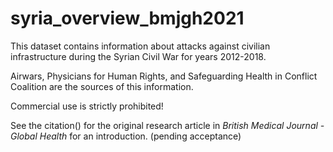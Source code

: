 # syria_overview_bmjgh2021

This dataset contains information about attacks against civilian infrastructure during the Syrian Civil War for years 2012-2018. 

Airwars, Physicians for Human Rights, and Safeguarding Health in Conflict Coalition are the sources of this information. 

Commercial use is strictly prohibited!

See the citation() for the original research article in _British Medical Journal - Global Health_ for an introduction.   (pending acceptance)
